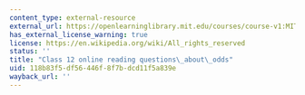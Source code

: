 ```yaml
---
content_type: external-resource
external_url: https://openlearninglibrary.mit.edu/courses/course-v1:MITx+18.05r_10+2022_Summer/courseware/week7/class12/4?activate_block_id=block-v1%3AMITx%2B18.05r_10%2B2022_Summer%2Btype%40vertical%2Bblock%40class12-rq2-vertical
has_external_license_warning: true
license: https://en.wikipedia.org/wiki/All_rights_reserved
status: ''
title: "Class 12 online reading questions\_about\_odds"
uid: 118b83f5-df56-446f-8f7b-dcd11f5a839e
wayback_url: ''
---
```

